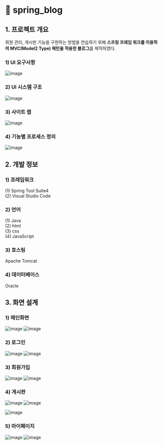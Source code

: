 # 🌸 spring_blog

## 1. 프로젝트 개요
회원 관리, 게시판 기능을 구현하는 방법을 연습하기 위해 **스프링 프레임 워크를 이용하여 MVC(Model2 Type) 패턴을 적용한 블로그**를 제작하였다.

### 1) UI 요구사항
![image](https://user-images.githubusercontent.com/93658676/172387198-cbd8ca3f-1791-4c0d-adb6-565deec4a15a.png)

### 2) UI 시스템 구조
![image](https://user-images.githubusercontent.com/93658676/172386892-6fd5aaa1-7586-428b-8a38-71f7001fe26b.png)

### 3) 사이트 맵
![image](https://user-images.githubusercontent.com/93658676/172387008-12fe218a-0ae6-4ef2-973b-e71d6067857e.png)

### 4) 기능별 프로세스 정의
![image](https://user-images.githubusercontent.com/93658676/172387351-5a50d0f1-b12c-412b-a642-869c6120f1af.png)

## 2. 개발 정보
### 1) 프레임워크
  (1) Spring Tool Suite4<br>
  (2) Visual Studio Code 
### 2) 언어
  (1) Java<br>
  (2) html<br>
  (3) css<br>
  (4) JavaScript
### 3) 호스팅
  Apache Tomcat

### 4) 데이터베이스
  Oracle

## 3. 화면 설계

### 1) 메인화면
![image](https://user-images.githubusercontent.com/93658676/172389426-07cd0e5e-2e18-43ce-987d-9578c7587a00.png)
![image](https://user-images.githubusercontent.com/93658676/172389701-bfaadcaa-1334-418e-b0e1-fe3bff72b975.png)

### 2) 로그인
![image](https://user-images.githubusercontent.com/93658676/172389792-8c9f90aa-9774-45dd-ba7d-e5dc52a20262.png)
![image](https://user-images.githubusercontent.com/93658676/172389851-51d83505-19a7-4a95-9df4-d4e3f13577b1.png)

### 3) 회원가입
![image](https://user-images.githubusercontent.com/93658676/172390033-dd519bcb-3cc5-46c1-88ab-c3be2e6b602a.png)
![image](https://user-images.githubusercontent.com/93658676/172390085-c659132e-6f89-4696-ae23-c9036e609e03.png)

### 4) 게시판
![image](https://user-images.githubusercontent.com/93658676/172390457-102c451b-fa83-4b8d-ab12-9f0291d6afc3.png)
![image](https://user-images.githubusercontent.com/93658676/172390506-df713ddf-f025-4122-8e8f-062f17b6c400.png)

![image](https://user-images.githubusercontent.com/93658676/172390595-77199ece-450e-4092-9fc8-88cdb419f363.png)


### 5) 마이페이지
![image](https://user-images.githubusercontent.com/93658676/172390301-1a313d5b-cebd-42ce-b7de-69928634acbd.png)
![image](https://user-images.githubusercontent.com/93658676/172390373-5f8e8ac0-9acc-4dca-8080-4cac9aa9f002.png)



